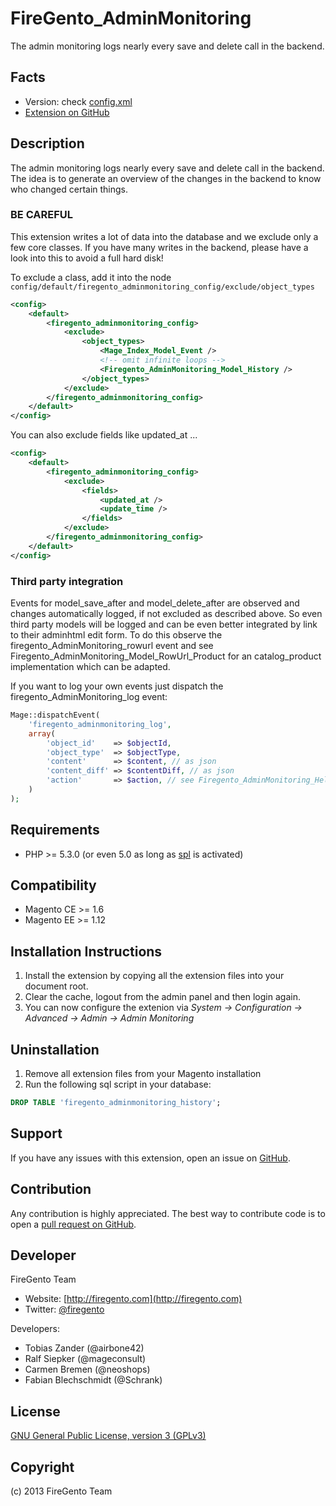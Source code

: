 FireGento_AdminMonitoring
=========================

The admin monitoring logs nearly every save and delete call in the backend.

Facts
-----
- Version: check [config.xml](https://github.com/firegento/firegento-adminmonitoring/blob/master/src/app/code/community/FireGento/AdminMonitoring/etc/config.xml)
- [Extension on GitHub](https://github.com/firegento/firegento-adminmonitoring/)

Description
-----------
The admin monitoring logs nearly every save and delete call in the backend. The idea is to generate an overview of the changes in the backend to know who changed certain things.

### BE CAREFUL
This extension writes a lot of data into the database and we exclude only a few core classes. If you have many writes in the backend, please have a look into this to avoid a full hard disk!

To exclude a class, add it into the node `config/default/firegento_adminmonitoring_config/exclude/object_types`

```xml
<config>
    <default>
        <firegento_adminmonitoring_config>
            <exclude>
                <object_types>
                    <Mage_Index_Model_Event />
                    <!-- omit infinite loops -->
                    <Firegento_AdminMonitoring_Model_History />
                </object_types>
            </exclude>
        </firegento_adminmonitoring_config>
    </default>
</config>
```

You can also exclude fields like updated_at ...

```xml
<config>
    <default>
        <firegento_adminmonitoring_config>
            <exclude>
                <fields>
                    <updated_at />
                    <update_time />
                </fields>
            </exclude>
        </firegento_adminmonitoring_config>
    </default>
</config>
```

### Third party integration

Events for model_save_after and model_delete_after are observed and changes automatically logged, if not excluded as described above.
So even third party models will be logged and can be even better integrated by link to their adminhtml edit form.
To do this observe the firegento_AdminMonitoring_rowurl event and see Firegento_AdminMonitoring_Model_RowUrl_Product for an catalog_product implementation which can be adapted.

If you want to log your own events just dispatch the firegento_AdminMonitoring_log event:

```php
Mage::dispatchEvent(
    'firegento_adminmonitoring_log',
    array(
        'object_id'    => $objectId,
        'object_type'  => $objectType,
        'content'      => $content, // as json
        'content_diff' => $contentDiff, // as json
        'action'       => $action, // see Firegento_AdminMonitoring_Helper_Data for possible ACTION constants
    )
);
```

Requirements
------------
- PHP >= 5.3.0 (or even 5.0 as long as [spl](http://www.php.net/manual/en/book.spl.php) is activated)

Compatibility
-------------
- Magento CE >= 1.6
- Magento EE >= 1.12

Installation Instructions
-------------------------
1. Install the extension by copying all the extension files into your document root.
2. Clear the cache, logout from the admin panel and then login again.
3. You can now configure the extenion via *System -> Configuration -> Advanced -> Admin -> Admin Monitoring*

Uninstallation
--------------
1. Remove all extension files from your Magento installation
2. Run the following sql script in your database:

```sql
DROP TABLE 'firegento_adminmonitoring_history';
```

Support
-------
If you have any issues with this extension, open an issue on [GitHub](https://github.com/firegento/firegento-customer/issues).

Contribution
------------
Any contribution is highly appreciated. The best way to contribute code is to open a [pull request on GitHub](https://help.github.com/articles/using-pull-requests).

Developer
---------
FireGento Team
* Website: [http://firegento.com](http://firegento.com)
* Twitter: [@firegento](https://twitter.com/firegento)

Developers:
* Tobias Zander (@airbone42)
* Ralf Siepker (@mageconsult)
* Carmen Bremen (@neoshops)
* Fabian Blechschmidt (@Schrank)

License
-------
[GNU General Public License, version 3 (GPLv3)](http://opensource.org/licenses/gpl-3.0)

Copyright
---------
(c) 2013 FireGento Team

